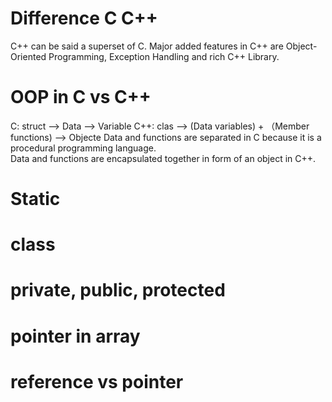 # Difference C C++
C++ can be said a superset of C. Major added features in C++ are Object-Oriented Programming, Exception Handling and rich C++ Library.

# OOP in C vs C++
C:    struct —> Data                                   —> Variable
C++:  clas  —> (Data variables) + （Member functions)  —> Objecte
Data and functions are separated in C because it is a procedural programming language.	
Data and functions are encapsulated together in form of an object in C++.

# Static


# class
##

# private, public, protected

# pointer in array

# reference vs pointer





